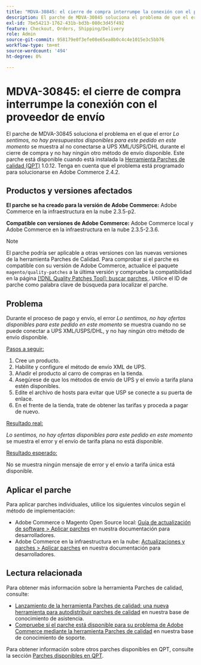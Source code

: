```yaml
---
title: "MDVA-30845: el cierre de compra interrumpe la conexión con el proveedor de envío"
description: El parche de MDVA-30845 soluciona el problema de que el error *Lo sentimos, no hay presupuestos disponibles para este pedido en este momento* se muestra al no conectarse a UPS XML/USPS/DHL durante el cierre de compra y no hay ningún otro método de envío disponible. Este parche está disponible cuando está instalada la [Quality Patches Tool (QPT)](/help/announcements/adobe-commerce-announcements/magento-quality-patches-released-new-tool-to-self-serve-quality-patches.md) 1.0.12. Tenga en cuenta que el problema está programado para solucionarse en Adobe Commerce 2.4.2.
exl-id: 7be54213-1762-431b-bd3b-080c3d45f492
feature: Checkout, Orders, Shipping/Delivery
role: Admin
source-git-commit: 958179e0f3efe08e65ea8b0c4c4e1015e3c5bb76
workflow-type: tm+mt
source-wordcount: '494'
ht-degree: 0%

---
```


# MDVA-30845: el cierre de compra interrumpe la conexión con el proveedor de envío

El parche de MDVA-30845 soluciona el problema en el que el error *Lo sentimos, no hay presupuestos disponibles para este pedido en este momento* se muestra al no conectarse a UPS XML/USPS/DHL durante el cierre de compra y no hay ningún otro método de envío disponible. Este parche está disponible cuando está instalada la [Herramienta Parches de calidad (QPT)](/help/announcements/adobe-commerce-announcements/magento-quality-patches-released-new-tool-to-self-serve-quality-patches.md) 1.0.12. Tenga en cuenta que el problema está programado para solucionarse en Adobe Commerce 2.4.2.

## Productos y versiones afectados

**El parche se ha creado para la versión de Adobe Commerce:** Adobe Commerce en la infraestructura en la nube 2.3.5-p2.

**Compatible con versiones de Adobe Commerce:** Adobe Commerce local y Adobe Commerce en la infraestructura en la nube 2.3.5-2.3.6.

>[!NOTE]
>
>El parche podría ser aplicable a otras versiones con las nuevas versiones de la herramienta Parches de Calidad. Para comprobar si el parche es compatible con su versión de Adobe Commerce, actualice el paquete `magento/quality-patches` a la última versión y compruebe la compatibilidad en la página [[!DNL Quality Patches Tool]: buscar parches ](https://devdocs.magento.com/quality-patches/tool.html#patch-grid). Utilice el ID de parche como palabra clave de búsqueda para localizar el parche.

## Problema

Durante el proceso de pago y envío, el error *Lo sentimos, no hay ofertas disponibles para este pedido en este momento* se muestra cuando no se puede conectar a UPS XML/USPS/DHL, y no hay ningún otro método de envío disponible.

<u>Pasos a seguir:</u>

1. Cree un producto.
1. Habilite y configure el método de envío XML de UPS.
1. Añadir el producto al carro de compras en la tienda.
1. Asegúrese de que los métodos de envío de UPS y el envío a tarifa plana estén disponibles.
1. Edite el archivo de hosts para evitar que USP se conecte a su puerta de enlace.
1. En el frente de la tienda, trate de obtener las tarifas y proceda a pagar de nuevo.

<u>Resultado real:</u>

*Lo sentimos, no hay ofertas disponibles para este pedido en este momento* se muestra el error y el envío de tarifa plana no está disponible.

<u>Resultado esperado:</u>

No se muestra ningún mensaje de error y el envío a tarifa única está disponible.

## Aplicar el parche

Para aplicar parches individuales, utilice los siguientes vínculos según el método de implementación:

* Adobe Commerce o Magento Open Source local: [Guía de actualización de software > Aplicar parches](https://devdocs.magento.com/guides/v2.4/comp-mgr/patching/mqp.html) en nuestra documentación para desarrolladores.
* Adobe Commerce en la infraestructura en la nube: [Actualizaciones y parches > Aplicar parches](https://devdocs.magento.com/cloud/project/project-patch.html) en nuestra documentación para desarrolladores.


## Lectura relacionada

Para obtener más información sobre la herramienta Parches de calidad, consulte:

* [Lanzamiento de la herramienta Parches de calidad: una nueva herramienta para autodistribuir parches de calidad](/help/announcements/adobe-commerce-announcements/magento-quality-patches-released-new-tool-to-self-serve-quality-patches.md) en nuestra base de conocimiento de asistencia.
* [Compruebe si el parche está disponible para su problema de Adobe Commerce mediante la herramienta Parches de calidad](/help/support-tools/patches-available-in-qpt-tool/check-patch-for-magento-issue-with-magento-quality-patches.md) en nuestra base de conocimiento de soporte.

Para obtener información sobre otros parches disponibles en QPT, consulte la sección [Parches disponibles en QPT](https://support.magento.com/hc/en-us/sections/360010506631-Patches-available-in-MQP-tool-).
